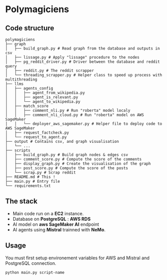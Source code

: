 # Polymagiciens

## Code structure

```
polymagiciens
├── graph
│   ├── build_graph.py # Read graph from the database and outputs in csv
│   ├── lissage.py # Apply "lissage" procedure to the nodes
│   ├── pg_reddit_driver.py # Driver between the database and reddit query
│   ├── reddit.py # The reddit scrapper
│   └── threading_scrapper.py # Helper class to speed up process with multithreading
├── llms
│   ├── agents_config
│   │   ├── agent_from_wikipedia.py
│   │   ├── agent_is_relevant.py
│   │   └── agent_to_wikipedia.py
│   ├── match_score
│   │   ├── comment_nli.py # Run "roberta" model localy
│   │   ├── comment_nli_cloud.py # Run "roberta" model on AWS SageMaker
│   │   └── deployer_aws_sagemaker.py # Helper file to deploy code to AWS SageMaker
│   ├── request_factcheck.py
│   └── request_to_agent.py
├── output # Contains csv, and graph visualisation
│   └── ...
├── scripts
│   ├── build_graph.py # Build graph nodes & edges csv
│   ├── comment_score.py # Compute the score of the comments
│   ├── display_graph.py # Create the visualisation of the graph
│   ├── post_score.py # Compute the score of the posts
│   └── scrap.py # Scrap reddit
├── README.md # This !
├── main.py # Entry file
└── requirements.txt
```

## The stack

- Main code run on a **EC2** instance.
- Database on **PostgreSQL** : **AWS RDS**
- AI model on **aws SageMaker AI** endpoint
- AI agents using **Mistral** trainned with **NeMo**.

## Usage

You must first setup environement variables for AWS and Mistral and PostgreSQL connection.

```sh
python main.py script-name
```